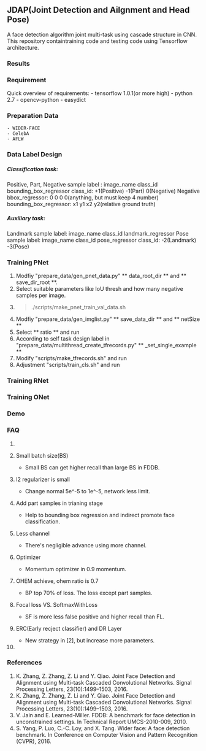 ## JDAP(**J**oint **D**etection and **A**ilgnment and Head **P**ose)
A face detection algorithm joint multi-task using cascade structure in CNN. This repository containtraining code and testing code using Tensorflow architecture.

### Results

### Requirement
Quick overview of requirements:
	- tensorflow 1.0.1(or more high)
	- python 2.7
	- opencv-python
	- easydict

### Preparation Data
	- WIDER-FACE
	- CelebA
	- AFLW

### Data Label Design
##### Classification task:
Positive, Part, Negative sample label : image_name class_id bounding_box_regressor
class_id: +1(Positive) -1(Part) 0(Negative)
Negative bbox_regressor: 0 0 0 0(anything, but must keep 4 number)
bounding_box_regressor: x1 y1 x2 y2(relative ground truth)

##### Auxiliary task:
Landmark sample label: image_name class_id landmark_regressor
Pose sample label: image_name class_id pose_regressor
class_id: -2(Landmark) -3(Pose)

### Training PNet
1. Modfiy "prepare_data/gen_pnet_data.py" ** data_root_dir ** and ** save_dir_root **.
2. Select suitable parameters like IoU thresh and how many negative samples per image. 
3. > ./scripts/make_pnet_train_val_data.sh
4. Modfiy "prepare_data/gen_imglist.py" ** save_data_dir ** and ** netSize **
5. Select ** ratio ** and run
6. According to self task design label in "prepare_data/multithread_create_tfrecords.py" ** _set_single_example **
7. Modify "scripts/make_tfrecords.sh" and run
8. Adjustment "scripts/train_cls.sh" and run

### Training RNet


### Training ONet

### Demo

### FAQ
1. 
	
2. Small batch size(BS)
	- Small BS can get higher recall than large BS in FDDB.
3. l2 regularizer is small
	- Change normal 5e^-5 to 1e^-5, network less limit.
4. Add part samples in trianing stage
	- Help to bounding box regression and indirect promote face classification.
5. Less channel
	- There's negligible advance using more channel.
6. Optimizer
	- Momentum optimizer in 0.9 momentum.
7. OHEM achieve, ohem ratio is 0.7
	- BP top 70% of loss. The loss except part samples.
8. Focal loss VS. SoftmaxWithLoss
	- SF is more less false positive and higher recall than FL.
9. ERC(Early recject classifier) and DR Layer
	- New strategy in [2], but increase more parameters.
10. 



### References
1. K. Zhang, Z. Zhang, Z. Li and Y. Qiao. Joint Face Detection and Alignment using Multi-task Cascaded Convolutional Networks. Signal Processing Letters, 23(10):1499–1503, 2016.
2. K. Zhang, Z. Zhang, Z. Li and Y. Qiao. Joint Face Detection and Alignment using Multi-task Cascaded Convolutional Networks. Signal Processing Letters, 23(10):1499–1503, 2016.
3. V. Jain and E. Learned-Miller. FDDB: A benchmark for face detection in unconstrained settings. In Technical Report UMCS-2010-009, 2010.
4. S. Yang, P. Luo, C.-C. Loy, and X. Tang. Wider face: A face detection benchmark. In Conference on Computer Vision and Pattern Recognition (CVPR), 2016.
